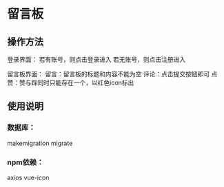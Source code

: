 # 留言板

## 操作方法

登录界面：
   若有账号，则点击登录进入
   若无账号，则点击注册进入

留言板界面：
    留言：留言板的标题和内容不能为空
    评论：点击提交按钮即可
    点赞：赞与踩同时只能存在一个，以红色icon标出

## 使用说明

### 数据库：

makemigration
migrate

### npm依赖：

axios
vue-icon
